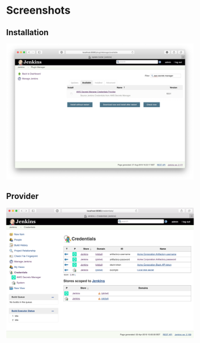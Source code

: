 # Screenshots

## Installation

![Install](install.png)

## Provider

![Credentials provider](plugin.png)